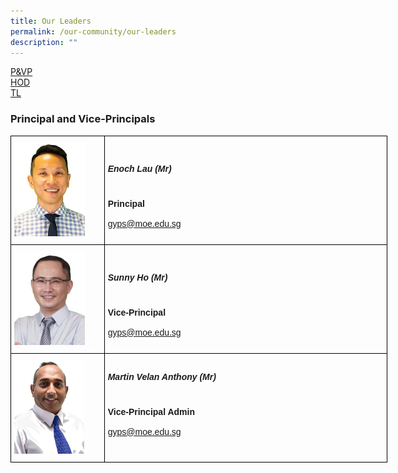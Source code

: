```yaml
---
title: Our Leaders
permalink: /our-community/our-leaders
description: ""
---
```

<a href="#1">P&VP</a>   
<a href="#2">HOD</a>   
<a href="3">TL</a>

<h3><a id="1">Principal and Vice-Principals</a></h3>

<style type="text/css">
.tg  {border-collapse:collapse;border-spacing:0;margin:0px auto;}
.tg td{border-color:black;border-style:solid;border-width:1px;font-family:Arial, sans-serif;font-size:14px;
  overflow:hidden;padding:10px 5px;word-break:normal;}
.tg th{border-color:black;border-style:solid;border-width:1px;font-family:Arial, sans-serif;font-size:14px;
  font-weight:normal;overflow:hidden;padding:10px 5px;word-break:normal;}
.tg .tg-cly1{text-align:left;vertical-align:middle}
.tg .tg-0lax{text-align:left;vertical-align:top}
</style>
<table class="tg" style="undefined;table-layout: fixed; width: 603px">
<colgroup>
<col style="width: 150px">
<col style="width: 453px">
</colgroup>
<tbody>
  <tr>
    <td class="tg-0lax"><img src="/images/p1.jpg"></td>
		<td class="tg-cly1"><span style="font-weight:inherit;font-style:inherit"><h5>Enoch Lau (Mr)</h5></span><br><span style="font-weight:700;font-style:inherit">Principal</span><br><br><span style="font-weight:700;font-style:inherit"> </span><a href="mailto:gyps@moe.edu.sg" target="_blank" rel="noopener noreferrer"><span style="font-weight:inherit;font-style:inherit">gyps@moe.edu.sg</span></a></td>
  </tr>
  <tr>
    <td class="tg-0lax"><img src="/images/vp1.jpeg"></td>
		<td class="tg-cly1"><span style="font-weight:inherit;font-style:inherit"><h5>Sunny Ho (Mr)</h5></span><br><span style="font-weight:700;font-style:inherit">Vice-Principal</span><br><br><span style="font-weight:700;font-style:inherit"> </span><a href="mailto:gyps@moe.edu.sg" target="_blank" rel="noopener noreferrer"><span style="font-weight:inherit;font-style:inherit">gyps@moe.edu.sg</span></a></td>
  </tr>
  <tr>
    <td class="tg-0lax"><img src="/images/vp2.jpeg"></td>
    <td class="tg-0lax"><span style="font-weight:inherit;font-style:inherit"><h5>Martin Velan Anthony (Mr)</h5></span><br><span style="font-weight:700;font-style:inherit">Vice-Principal Admin</span><br><br><span style="font-weight:700;font-style:inherit"> </span><a href="mailto:gyps@moe.edu.sg" target="_blank" rel="noopener noreferrer"><span style="font-weight:inherit;font-style:inherit">gyps@moe.edu.sg</span></a></td>
  </tr>
</tbody>
</table>

